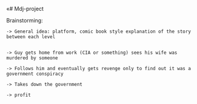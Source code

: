 «# Mdj-project

Brainstorming:
	
	-> General idea: platform, comic book style explanation of the story between each level


	-> Guy gets home from work (CIA or something) sees his wife was murdered by someone
	
	-> Follows him and eventually gets revenge only to find out it was a government conspiracy
	
	-> Takes down the government 

	-> profit
